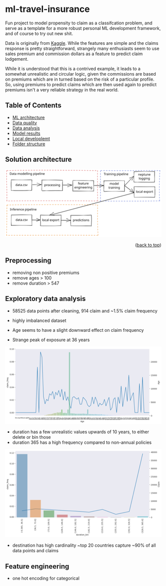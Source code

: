<div id="top"></div>

# ml-travel-insurance

Fun project to model propensity to claim as a classifcation problem, and serve as a template for a more robust personal ML development framework, and of course to try out new shit.

Data is originally from [Kaggle](https://www.kaggle.com/datasets/mhdzahier/travel-insurance). While the features are simple and the claims response is pretty straightforward, strangely many enthusiasts seem to use sales premium and commission dollars as a feature to predict claim lodgement.

While it is understood that this is a contrived example, it leads to a somewhat unrealistic and circular logic, given the commissions are based on premiums which are in turned based on the risk of a particular profile. So, using premiums to predict claims which are then used again to predict premiums isn't a very reliable strategy in the real world.

## **Table of Contents**
- [ML architecture](ml-architecture)
- [Data quality](#)
- [Data analysis](#)
- [Model results](#)
- [Local developlemt](#)
- [Folder structure](#)


## **Solution architecture**

<img src="/assets/ml_pipeline.svg">

<p align="right">(<a href="#top">back to top</a>)</p>

## **Preprocessing**
- removing non positive premiums
- remove ages > 100
- remove duration > 547

## **Exploratory data analysis**
- 58525 data points after cleaning, 914 claim and ~1.5% claim frequency
- highly imbalanced dataset

- Age seems to have a slight downward effect on claim frequency
- Strange peak of exposure at 36 years
<img src="./assets/freq_age_one_way.png">

- duration has a few unrealistic values upwards of 10 years, to either delete or bin  those
- duration 365 has a high frequency compared to non-annual policies
<img src="./assets/freq_duration_banded_one_way.png">


- destination has high cardinality ~top 20 countries capture ~90% of all data points and claims

## **Feature engineering**
- one hot encoding for categorical
